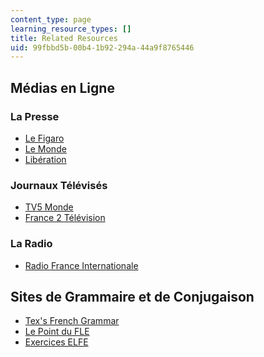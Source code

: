 ```yaml
---
content_type: page
learning_resource_types: []
title: Related Resources
uid: 99fbbd5b-00b4-1b92-294a-44a9f8765446
---
```


Médias en Ligne
---------------

### La Presse

*   [Le Figaro](http://www.lefigaro.fr/)
*   [Le Monde](http://www.lemonde.fr/)
*   [Libération](http://www.liberation.fr/)

### Journaux Télévisés

*   [TV5 Monde](http://www.tv5.org/)
*   [France 2 Télévision](http://www.france2.fr/)

### La Radio

*   [Radio France Internationale](http://www.rfi.fr/)

Sites de Grammaire et de Conjugaison
------------------------------------

*   [Tex's French Grammar](http://www.laits.utexas.edu/tex/gr/index.html)
*   [Le Point du FLE](http://www.lepointdufle.net/)
*   [Exercices ELFE](http://www.brown.edu/Departments/French/resources/elfe/index.php)